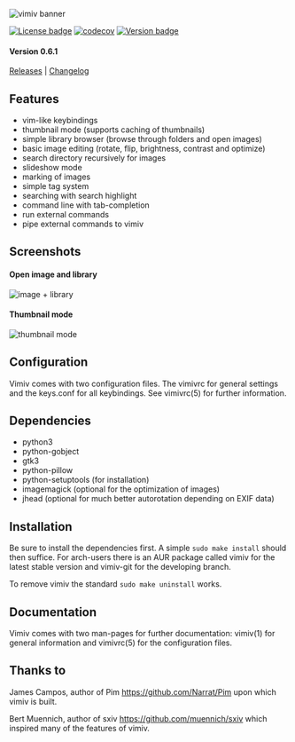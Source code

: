 ![vimiv banner](https://raw.githubusercontent.com/karlch/vimiv/master/icons/vimiv_banner_400.png)

[![License badge](https://img.shields.io/aur/license/vimiv.svg)](https://raw.githubusercontent.com/karlch/vimiv/master/LICENSE)
[![codecov](https://codecov.io/gh/karlch/vimiv/branch/master/graph/badge.svg)](https://codecov.io/gh/karlch/vimiv)
[![Version badge](https://img.shields.io/aur/version/vimiv.svg)](https://aur.archlinux.org/packages/vimiv/)

#### Version 0.6.1

[Releases](https://github.com/karlch/vimiv/releases "releases")
|
[Changelog](https://github.com/karlch/vimiv/blob/master/changelog.md "changelog")

## Features
* vim-like keybindings
* thumbnail mode (supports caching of thumbnails)
* simple library browser (browse through folders and open images)
* basic image editing (rotate, flip, brightness, contrast and optimize)
* search directory recursively for images
* slideshow mode
* marking of images
* simple tag system
* searching with search highlight
* command line with tab-completion
* run external commands
* pipe external commands to vimiv

## Screenshots

#### Open image and library

![image + library](https://raw.githubusercontent.com/karlch/vimiv/gh-pages/vimiv-lib.png)

#### Thumbnail mode

![thumbnail mode](https://raw.githubusercontent.com/karlch/vimiv/gh-pages/vimiv-thumb.png)

## Configuration
Vimiv comes with two configuration files. The vimivrc for general settings and
the keys.conf for all keybindings. See vimivrc(5) for further information.

## Dependencies
* python3
* python-gobject
* gtk3
* python-pillow
* python-setuptools (for installation)
* imagemagick (optional for the optimization of images)
* jhead (optional for much better autorotation depending on EXIF data)

## Installation
Be sure to install the dependencies first. A simple `sudo make install` should
then suffice. For arch-users there is an AUR package called vimiv for the latest
stable version and vimiv-git for the developing branch.

To remove vimiv the standard `sudo make uninstall` works.

## Documentation
Vimiv comes with two man-pages for further documentation: vimiv(1) for general
information and vimivrc(5) for the configuration files.

## Thanks to
James Campos, author of Pim https://github.com/Narrat/Pim upon which vimiv is
built.

Bert Muennich, author of sxiv https://github.com/muennich/sxiv which inspired
many of the features of vimiv.
